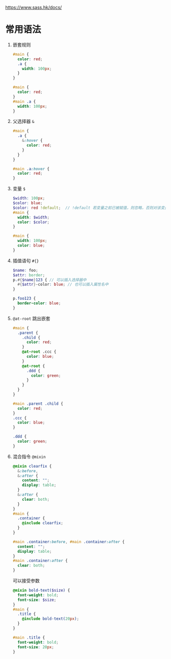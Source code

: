 https://www.sass.hk/docs/

# 常用语法

1. 嵌套规则

   ```scss
   #main {
     color: red;
     .a {
       width: 100px;
     }
   }
   ```

   ```css
   #main {
     color: red;
   }
   #main .a {
     width: 100px;
   }
   ```

2. 父选择器 `&`

   ```scss
   #main {
     .a {
       &:hover {
         color: red;
       }
     }
   }
   ```

   ```css
   #main .a:hover {
     color: red;
   }
   ```

3. 变量 `$`

   ```scss
   $width: 100px;
   $color: blue;
   $color: red !default;  // !default 若变量之前已被赋值，则忽略，否则对该变量进行赋值
   #main {
     width: $width;
     color: $color;
   }
   ```

   ```css
   #main {
     width: 100px;
     color: blue;
   }
   ```

4. 插值语句 `#{}`

   ```scss
   $name: foo;
   $attr: border;
   p.#{$name}123 { // 可以插入选择器中
     #{$attr}-color: blue; // 也可以插入属性名中
   }
   ```

   ```css
   p.foo123 {
     border-color: blue;
   }
   ```

5. `@at-root` 跳出嵌套

   ```scss
   #main {
     .parent {
       .child {
         color: red;
       }
       @at-root .ccc {
         color: blue;
       }
       @at-root {
         .ddd {
           color: green;
         }
       }
     }
   }
   ```

   ```css
   #main .parent .child {
     color: red;
   }
   .ccc {
     color: blue;
   }
   
   .ddd {
     color: green;
   }
   ```

6. 混合指令 `@mixin`

   ```scss
   @mixin clearfix {
     &:before,
     &:after {
       content: "";
       display: table;
     }
     &:after {
       clear: both;
     }
   }
   #main {
     .container {
       @include clearfix;
     }
   }
   ```

   ```css
   #main .container:before, #main .container:after {
     content: "";
     display: table;
   }
   #main .container:after {
     clear: both;
   }
   ```

   可以接受参数

   ```scss
   @mixin bold-text($size) {
     font-weight: bold;
     font-size: $size;
   }
   #main {
     .title {
       @include bold-text(20px);
     }
   }
   ```

   ```css
   #main .title {
     font-weight: bold;
     font-size: 20px;
   }
   ```